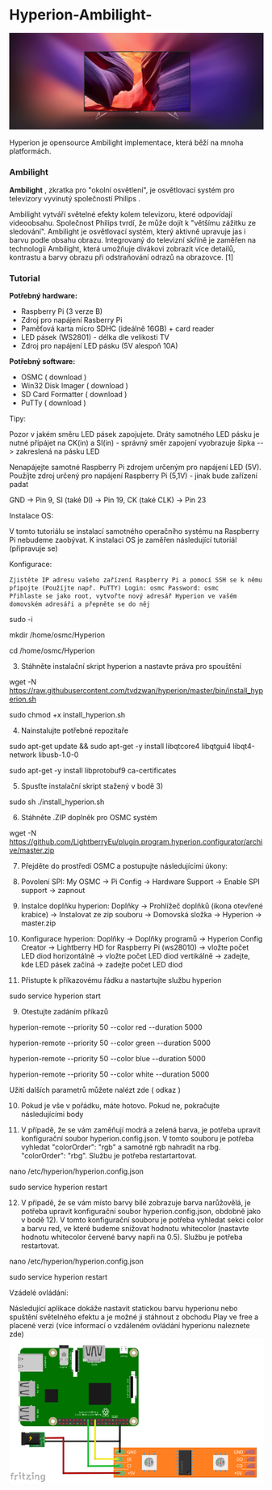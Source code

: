 # Hyperion-Ambilight-

![alt text](https://github.com/davidvasicek/Hyperion-Ambilight-/blob/master/1416725488636120979.jpg)

Hyperion je opensource Ambilight implementace, která běží na mnoha platformách. 

### Ambilight

**Ambilight** , zkratka pro "okolní osvětlení", je osvětlovací systém pro televizory vyvinutý společností Philips . 

Ambilight vytváří světelné efekty kolem televizoru, které odpovídají videoobsahu. Společnost Philips tvrdí, že může dojít k "většímu zážitku ze sledování". Ambilight je osvětlovací systém, který aktivně upravuje jas i barvu podle obsahu obrazu. Integrovaný do televizní skříně je zaměřen na technologii Ambilight, která umožňuje divákovi zobrazit více detailů, kontrastu a barvy obrazu při odstraňování odrazů na obrazovce. [1]

### Tutorial

**Potřebný hardware:**

- Raspberry Pi (3 verze B)
- Zdroj pro napájení Rasberry Pi
- Paměťová karta micro SDHC (ideálně 16GB) + card reader
- LED pásek (WS2801) - délka dle velikosti TV
- Zdroj pro napájení LED pásku (5V alespoň 10A)

**Potřebný software:**

- OSMC ( download )
- Win32 Disk Imager ( download )
- SD Card Formatter ( download )
- PuTTy ( download )

Tipy:

Pozor v jakém směru LED pásek zapojujete. Dráty samotného LED pásku je nutné připájet na CK(in) a SI(in) - správný směr zapojení vyobrazuje šipka --> zakreslená na pásku LED

Nenapájejte samotné Raspberry Pi zdrojem určeným pro napájení LED (5V). Použíjte zdroj určený pro napájení Raspberry Pi (5,1V) - jinak bude zařízení padat

GND -> Pin 9, SI (také DI) -> Pin 19, CK (také CLK) -> Pin 23


Instalace OS:

V tomto tutoriálu se instalací samotného operačního systému na Raspberry Pi nebudeme zaobývat. K instalaci OS je zaměřen následující tutoriál (připravuje se)

Konfigurace:

    Zjistěte IP adresu vašeho zařízení Raspberry Pi a pomocí SSH se k němu připojte (Použíjte např. PuTTY) Login: osmc Password: osmc
    Přihlaste se jako root, vytvořte nový adresář Hyperion ve vašém domovském adresáři a přepněte se do něj

  sudo -i

  mkdir /home/osmc/Hyperion

  cd /home/osmc/Hyperion

3. Stáhněte instalační skript hyperion a nastavte práva pro spouštění

  wget -N https://raw.githubusercontent.com/tvdzwan/hyperion/master/bin/install_hyperion.sh

  sudo chmod +x install_hyperion.sh

4. Nainstalujte potřebné repozitaře

  sudo apt-get update && sudo apt-get -y install libqtcore4 libqtgui4 libqt4-network libusb-1.0-0

  sudo apt-get -y install libprotobuf9 ca-certificates

5. Spusťte instalační skript stažený v bodě 3)

  sudo sh ./install_hyperion.sh

6. Stáhněte .ZIP doplněk pro OSMC systém

  wget -N https://github.com/LightberryEu/plugin.program.hyperion.configurator/archive/master.zip

7. Přejděte do prostředí OSMC a postupujte následujícími úkony:

1. Povolení SPI: My OSMC -> Pi Config -> Hardware Support -> Enable SPI support -> zapnout

2. Instalce doplňku hyperion: Doplňky -> Prohlížeč doplňků (ikona otevřené krabice) -> Instalovat ze zip souboru -> Domovská složka -> Hyperion -> master.zip

3. Konfigurace hyperion: Doplňky -> Doplňky programů -> Hyperion Config Creator -> Lightberry HD for Raspberry Pi (ws28010) -> vložte počet LED diod horizontálně -> vložte počet LED diod vertikálně -> zadejte, kde LED pásek začíná -> zadejte počet LED diod

8. Přistupte k příkazovému řádku a nastartujte službu hyperion

  sudo service hyperion start

9. Otestujte zadáním příkazů

  hyperion-remote --priority 50 --color red --duration 5000

  hyperion-remote --priority 50 --color green --duration 5000

  hyperion-remote --priority 50 --color blue --duration 5000

  hyperion-remote --priority 50 --color white --duration 5000

Užití dalších parametrů můžete nalézt zde ( odkaz )

10. Pokud je vše v pořádku, máte hotovo. Pokud ne, pokračujte následujícími body

11. V případě, že se vám zaměňují modrá a zelená barva, je potřeba upravit konfigurační soubor hyperion.config.json. V tomto souboru je potřeba vyhledat "colorOrder": "rgb" a samotné rgb nahradit na rbg. "colorOrder": "rbg". Službu je potřeba restartartovat.

  nano /etc/hyperion/hyperion.config.json

  sudo service hyperion restart

12. V případě, že se vám místo barvy bílé zobrazuje barva narůžovělá, je potřeba upravit konfigurační soubor hyperion.config.json, obdobně jako v bodě 12). V tomto konfigurační souboru je potřeba vyhledat sekci color a barvu red, ve které budeme snižovat hodnotu whitecolor (nastavte hodnotu whitecolor červené barvy napři na 0.5). Službu je potřeba restartovat.

  nano /etc/hyperion/hyperion.config.json

  sudo service hyperion restart

Vzádelé ovládání:

Následující aplikace dokáže nastavit statickou barvu hyperionu nebo spuštění světelného efektu a je možné ji stáhnout z obchodu Play ve free a placené verzi (více informací o vzdáleném ovládání hyperionu naleznete zde)
![alt text](https://github.com/davidvasicek/Hyperion-Ambilight-/blob/master/sch%C3%A9ma%20zapojen%C3%AD.png)

